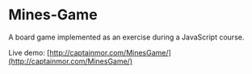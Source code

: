 # Mines-Game
A board game implemented as an exercise during a JavaScript course.

Live demo: [http://captainmor.com/MinesGame/](http://captainmor.com/MinesGame/)
